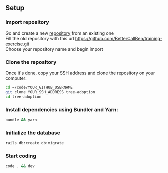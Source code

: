 ## Setup

### Import repository

Go and create a new [repository](https://github.com/new/import) from an existing one \
Fill the old repository with this url https://github.com/BetterCallBen/training-exercise.git \
Choose your repository name and begin import

### Clone the repository

Once it's done, copy your SSH address and clone the repository on your computer:

```sh
cd ~/code/YOUR_GITHUB_USERNAME
git clone YOUR_SSH_ADDRESS tree-adoption
cd tree-adoption
```

### Install dependencies using Bundler and Yarn:

```sh
bundle && yarn
```

### Initialize the database

```sh
rails db:create db:migrate
```

### Start coding 

```sh
code . && dev
```

